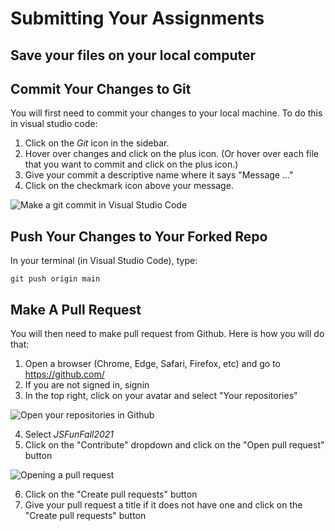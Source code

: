 # Submitting Your Assignments

## Save your files on your local computer

## Commit Your Changes to Git

You will first need to commit your changes to your local machine. To do this in visual studio code:

1. Click on the _Git_ icon in the sidebar.
2. Hover over changes and click on the plus icon. (Or hover over each file that you want to commit and click on the plus icon.)
3. Give your commit a descriptive name where it says "Message ..."
4. Click on the checkmark icon above your message.

![Make a git commit in Visual Studio Code](install-screens/git-commit.png)

## Push Your Changes to Your Forked Repo

In your terminal (in Visual Studio Code), type:

```
git push origin main
```

## Make A Pull Request

You will then need to make pull request from Github. Here is how you will do that:

1. Open a browser (Chrome, Edge, Safari, Firefox, etc) and go to https://github.com/
2. If you are not signed in, signin
3. In the top right, click on your avatar and select "Your repositories"

![Open your repositories in Github](install-screens/git-your-repositories.png)

4. Select _JSFunFall2021_
5. Click on the "Contribute" dropdown and click on the "Open pull request" button

![Opening a pull request](install-screens/open-pull-request.png)

6. Click on the "Create pull requests" button
7. Give your pull request a title if it does not have one and click on the "Create pull requests" button
